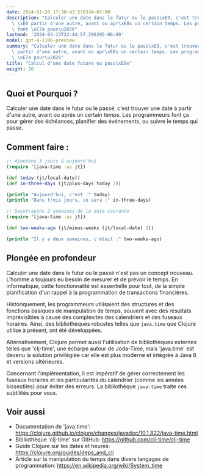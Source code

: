 ```yaml
---
date: 2024-01-20 17:30:43.570334-07:00
description: "Calculer une date dans le futur ou le pass\xE9, c'est trouver une date\
  \ \xE0 partir d'une autre, avant ou apr\xE8s un certain temps. Les programmeurs\
  \ font \xE7a pour\u2026"
lastmod: '2024-03-13T22:44:57.296295-06:00'
model: gpt-4-1106-preview
summary: "Calculer une date dans le futur ou le pass\xE9, c'est trouver une date \xE0\
  \ partir d'une autre, avant ou apr\xE8s un certain temps. Les programmeurs font\
  \ \xE7a pour\u2026"
title: "Calcul d'une date future ou pass\xE9e"
weight: 26
---
```


## Quoi et Pourquoi ?

Calculer une date dans le futur ou le passé, c'est trouver une date à partir d'une autre, avant ou après un certain temps. Les programmeurs font ça pour gérer des échéances, planifier des événements, ou suivre le temps qui passe.

## Comment faire :

```clojure
;; Ajoutons 3 jours à aujourd'hui
(require '[java-time :as jt])

(def today (jt/local-date))
(def in-three-days (jt/plus-days today 3))

(println "Aujourd'hui, c'est :" today)
(println "Dans trois jours, ce sera :" in-three-days)
```

```clojure
;; Soustrayons 2 semaines de la date courante
(require '[java-time :as jt])

(def two-weeks-ago (jt/minus-weeks (jt/local-date) 2))

(println "Il y a deux semaines, c'était :" two-weeks-ago)
```

## Plongée en profondeur

Calculer une date dans le futur ou le passé n'est pas un concept nouveau. L'homme a toujours eu besoin de mesurer et de prévoir le temps. En informatique, cette fonctionnalité est essentielle pour tout, de la simple planification d'un rappel à la programmation de transactions financières. 

Historiquement, les programmeurs utilisaient des structures et des fonctions basiques de manipulation de temps, souvent avec des résultats imprévisibles à cause des complexités des calendriers et des fuseaux horaires. Ainsi, des bibliothèques robustes telles que `java.time` que Clojure utilise à présent, ont été développées.

Alternativement, Clojure permet aussi l'utilisation de bibliothèques externes telles que 'clj-time', une écharpe autour de Joda-Time, mais 'java.time' est devenu la solution privilégiée car elle est plus moderne et intégrée à Java 8 et versions ultérieures.

Concernant l'implémentation, il est impératif de gérer correctement les fuseaux horaires et les particularités du calendrier (comme les années bissextiles) pour éviter des erreurs. La bibliothèque `java-time` traite ces subtilités pour vous.

## Voir aussi

- Documentation de 'java.time': https://clojure.github.io/clojure/changes/javadoc/10.1.822/java-time.html
- Bibliothèque 'clj-time' sur GitHub: https://github.com/clj-time/clj-time
- Guide Clojure sur les dates et heures: https://clojure.org/guides/deps_and_cli
- Article sur la manipulation du temps dans divers langages de programmation: https://en.wikipedia.org/wiki/System_time
